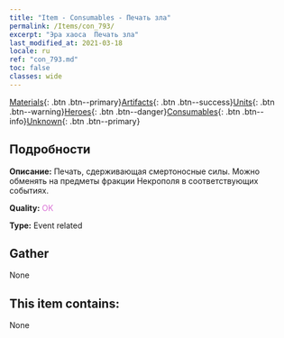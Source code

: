 ```yaml
---
title: "Item - Consumables - Печать зла"
permalink: /Items/con_793/
excerpt: "Эра хаоса  Печать зла"
last_modified_at: 2021-03-18
locale: ru
ref: "con_793.md"
toc: false
classes: wide
---
```

 [Materials](/ru/Items/){: .btn .btn--primary}[Artifacts](/ru/Items/Artifacts/){: .btn .btn--success}[Units](/ru/Items/Units/){: .btn .btn--warning}[Heroes](/ru/Items/Heroes/){: .btn .btn--danger}[Consumables](/ru/Items/Consumables/){: .btn .btn--info}[Unknown](/ru/Items/Unknown/){: .btn .btn--primary}

## Подробности
 **Описание:** Печать, сдерживающая смертоносные силы. Можно обменять на предметы фракции Некрополя в соответствующих событиях.

 **Quality:** <span style="color: #DA70D6">OK</span>

 **Type:** Event related

## Gather

  None

## This item contains:

  None


